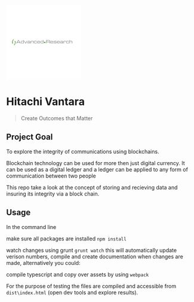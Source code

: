 ![Advanced Research](./advancedresearch.png)

# Hitachi Vantara 
> Create Outcomes that Matter

## Project Goal
To explore the integrity of communications using blockchains.

Blockchain technology can be used for more then just digital currency. It can be used as a digital ledger and a ledger can be applied to any form of communication between two people

This repo take a look at the concept of storing and recieving data and insuring its integrity via a block chain.

## Usage

In the command line

make sure all packages are installed `npm install`

watch changes using grunt `grunt watch` this will automatically update verison numbers, compile and create documentation when changes are made, alternatively you could:

compile typescript and copy over assets by using `webpack`

For the purpose of testing the files are compiled and accessible from `dist\index.html` (open dev tools and explore results).
